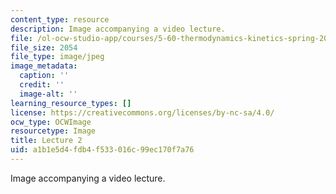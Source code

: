 ```yaml
---
content_type: resource
description: Image accompanying a video lecture.
file: /ol-ocw-studio-app/courses/5-60-thermodynamics-kinetics-spring-2008/a1b1e5d4fdb4f533016c99ec170f7a76_lec02_th.jpg
file_size: 2054
file_type: image/jpeg
image_metadata:
  caption: ''
  credit: ''
  image-alt: ''
learning_resource_types: []
license: https://creativecommons.org/licenses/by-nc-sa/4.0/
ocw_type: OCWImage
resourcetype: Image
title: Lecture 2
uid: a1b1e5d4-fdb4-f533-016c-99ec170f7a76
---
```

Image accompanying a video lecture.
